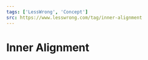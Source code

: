 ```yaml
---
tags: ['LessWrong', 'Concept']
src: https://www.lesswrong.com/tag/inner-alignment
---
```


# Inner Alignment
